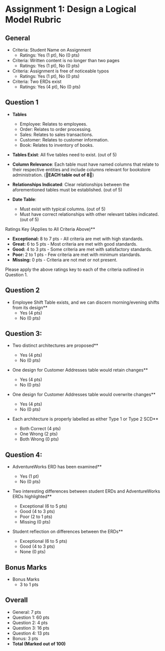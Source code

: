 # Assignment 1: Design a Logical Model Rubric

## General
  - Criteria: Student Name on Assignment
    - Ratings: Yes (1 pt), No (0 pts)
  - Criteria: Written content is no longer than two pages
    - Ratings: Yes (1 pt), No (0 pts)
  - Criteria: Assignment is free of noticeable typos
    - Ratings: Yes (1 pt), No (0 pts)
  - Criteria: Two ERDs exist
    - Ratings: Yes (4 pt), No (0 pts)

## Question 1

  - **Tables**
    - Employee: Relates to employees.
    - Order: Relates to order processing.
    - Sales: Relates to sales transactions.
    - Customer: Relates to customer information.
    - Book: Relates to inventory of books.

  - **Tables Exist**: All five tables need to exist. (out of 5) 
  - **Column Relevance**: Each table must have named columns that relate to their respective entities and include columns relevant for bookstore administration. (**🚨EACH table out of 8🚨**)
  - **Relationships Indicated**: Clear relationships between the aforementioned tables must be established. (out of 5)
  - **Date Table**: 
    - Must exist with typical columns. (out of 5)
    - Must have correct relationships with other relevant tables indicated. (out of 5)

Ratings Key (Applies to All Criteria Above)**
  - **Exceptional:** 8 to 7 pts - All criteria are met with high standards.
  - **Great:** 6 to 5 pts - Most criteria are met with good standards.
  - **Good:** 4 to 3 pts - Some criteria are met with satisfactory standards.
  - **Poor:** 2 to 1 pts - Few criteria are met with minimum standards.
  - **Missing:** 0 pts - Criteria are not met or not present.

Please apply the above ratings key to each of the criteria outlined in Question 1.


## Question 2
- Employee Shift Table exists, and we can discern morning/evening shifts from its design**
    - Yes (4 pts)
    - No (0 pts)

## Question 3: 
- Two distinct architectures are proposed**
    - Yes (4 pts)
    - No (0 pts)

- One design for Customer Addresses table would retain changes**
    - Yes (4 pts)
    - No (0 pts)

- One design for Customer Addresses table would overwrite changes**
    - Yes (4 pts)
    - No (0 pts)

- Each architecture is properly labelled as either Type 1 or Type 2 SCD**
    - Both Correct (4 pts)
    - One Wrong (2 pts)
    - Both Wrong (0 pts)

## Question 4: 
- AdventureWorks ERD has been examined**
    - Yes (1 pt)
    - No (0 pts)

- Two interesting differences between student ERDs and AdventureWorks ERDs highlighted**
    - Exceptional (6 to 5 pts)
    - Good (4 to 3 pts)
    - Poor (2 to 1 pts)
    - Missing (0 pts)

- Student reflection on differences between the ERDs**
    - Exceptional (6 to 5 pts)
    - Good (4 to 3 pts)
    - None (0 pts)

## Bonus Marks
  - Bonus Marks
    - 3 to 1 pts

## Overall
- General: 7 pts
- Question 1: 60 pts
- Question 2: 4 pts
- Question 3: 16 pts
- Question 4: 13 pts
- Bonus: 3 pts
- **Total (Marked out of 100)**
